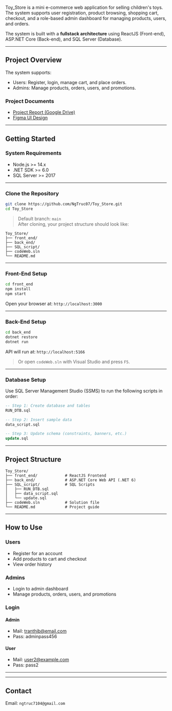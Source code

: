 Toy_Store is a mini e-commerce web application for selling children's toys. The system supports user registration, product browsing, shopping cart, checkout, and a role-based admin dashboard for managing products, users, and orders.

The system is built with a **fullstack architecture** using ReactJS (Front-end), ASP.NET Core (Back-end), and SQL Server (Database).

---

##  Project Overview

The system supports:
-  Users: Register, login, manage cart, and place orders.
-  Admins: Manage products, orders, users, and promotions.

###  Project Documents

-  [Project Report (Google Drive)](https://drive.google.com/file/d/1bpE3fy2Fh4wzEoMXDAe_2M0LSuJs5WMe/view?usp=sharing)  
-  [Figma UI Design](https://www.figma.com/design/TSmxiPzNUSbEt82IpW4CmH/TOY-STORE-_-NH%C3%93M-3?node-id=37-16004&t=nwzXvvep5ppsbMsj-1)

---

##  Getting Started

###  System Requirements

- Node.js >= 14.x  
- .NET SDK >= 6.0  
- SQL Server >= 2017

---

###  Clone the Repository

```bash
git clone https://github.com/NgTruc07/Toy_Store.git
cd Toy_Store
```

> Default branch: `main`  
> After cloning, your project structure should look like:

```
Toy_Store/
├── front_end/
├── back_end/
├── SQL_script/
├── codeWeb.sln
└── README.md
```

---

###  Front-End Setup

```bash
cd front_end
npm install
npm start
```

Open your browser at: `http://localhost:3000`

---

###  Back-End Setup

```bash
cd back_end
dotnet restore
dotnet run
```

API will run at: `http://localhost:5166`

> Or open `codeWeb.sln` with Visual Studio and press `F5`.

---

###  Database Setup

Use SQL Server Management Studio (SSMS) to run the following scripts in order:

```sql
-- Step 1: Create database and tables
RUN_DTB.sql

-- Step 2: Insert sample data
data_script.sql

-- Step 3: Update schema (constraints, banners, etc.)
update.sql
```

---

##  Project Structure

```
Toy_Store/
├── front_end/            # ReactJS Frontend
├── back_end/             # ASP.NET Core Web API (.NET 6)
├── SQL_script/           # SQL Scripts
│   ├── RUN_DTB.sql
│   ├── data_script.sql
│   └── update.sql
├── codeWeb.sln           # Solution file
└── README.md             # Project guide
```

---

##  How to Use

### Users
- Register for an account
- Add products to cart and checkout
- View order history

### Admins
- Login to admin dashboard
- Manage products, orders, users, and promotions

### Login
#### Admin
- Mail: tranthib@email.com
- Pass: adminpass456
#### User
- Mail: user2@example.com
- Pass: pass2

---

---

##  Contact

Email: `ngtruc7104@gmail.com`
